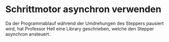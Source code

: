 # Schrittmotor asynchron verwenden

Da der Programmablauf während der Umdrehungen des Steppers pausiert wird, hat Professor Hell eine Library geschrieben, welche den Stepper asynchron ansteuert.